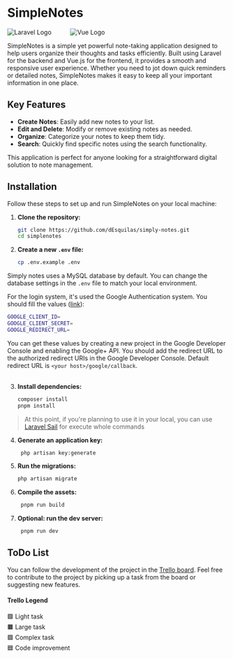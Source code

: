 # SimpleNotes


![Laravel Logo](https://laravel.com/img/logomark.min.svg) &nbsp;&nbsp;&nbsp;&nbsp;&nbsp;&nbsp;&nbsp;&nbsp;&nbsp; ![Vue Logo](https://notes.desquilas.me/vue-logo.png)

SimpleNotes is a simple yet powerful note-taking application designed to help users organize their thoughts and tasks efficiently. Built using Laravel for the backend and Vue.js for the frontend, it provides a smooth and responsive user experience. Whether you need to jot down quick reminders or detailed notes, SimpleNotes makes it easy to keep all your important information in one place.

## Key Features

- **Create Notes**: Easily add new notes to your list.
- **Edit and Delete**: Modify or remove existing notes as needed.
- **Organize**: Categorize your notes to keep them tidy.
- **Search**: Quickly find specific notes using the search functionality.

This application is perfect for anyone looking for a straightforward digital solution to note management.


## Installation

Follow these steps to set up and run SimpleNotes on your local machine:

1. **Clone the repository:**
   ```bash
   git clone https://github.com/dEsquilas/simply-notes.git
   cd simplenotes
   ```
   
2. **Create a new `.env` file:**
   ```bash
   cp .env.example .env
   ```

Simply notes uses a MySQL database by default. You can change the database settings in the `.env` file to match your local environment.

For the login system, it's used the Google Authentication system. You should fill the values ([link](https://developers.google.com/identity/gsi/web/guides/get-google-api-clientid?hl=es-419)):
```bash
GOOGLE_CLIENT_ID=
GOOGLE_CLIENT_SECRET=
GOOGLE_REDIRECT_URL=
```

You can get these values by creating a new project in the Google Developer Console and enabling the Google+ API. You should add the redirect URL to the authorized redirect URIs in the Google Developer Console. Default redirect URL is `<your host>/google/callback`.
<br>
<br>

3. **Install dependencies:**
   ```bash
   composer install
   pnpm install
   ```

>At this point, if you're planning to use it in your local, you can use [Laravel Sail](https://laravel.com/docs/11.x/sail) for execute whole commands
   
4. **Generate an application key:**
   ```bash
    php artisan key:generate
    ```
   
5. **Run the migrations:**
   ```bash
   php artisan migrate
   ```
   
6. **Compile the assets:**
   ```bash
    pnpm run build
    ```
   
7. **Optional: run the dev server:**
   ```bash
    pnpm run dev
    ```


## ToDo List

You can follow the development of the project in the [Trello board](https://trello.com/invite/b/1ET7BIm6/ATTI97a767d72a2d96090bc246ab77f04d28CD058C57/simplenotes). Feel free to contribute to the project by picking up a task from the board or suggesting new features.


#### Trello Legend

🟩 Light task \
🟫 Large task \
🟪 Complex task \
🟦 Code improvement




